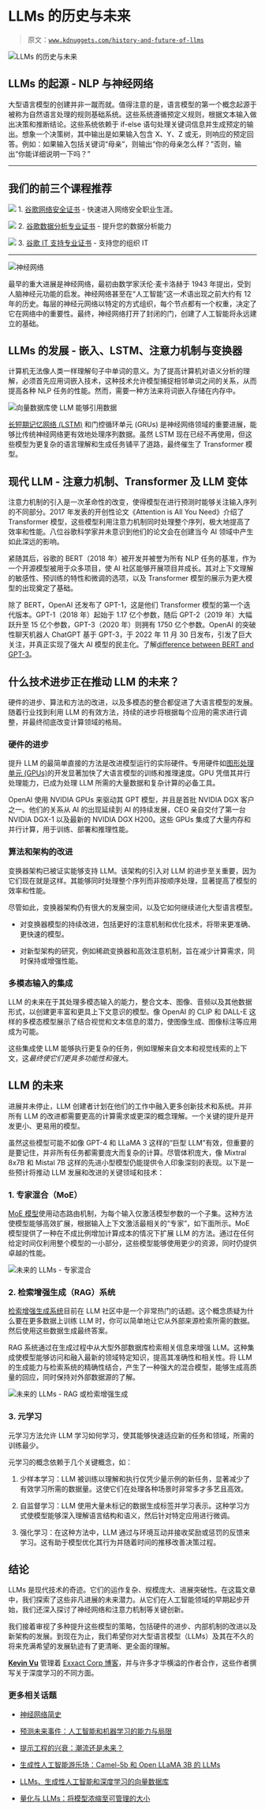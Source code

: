 # LLMs 的历史与未来

> 原文：[`www.kdnuggets.com/history-and-future-of-llms`](https://www.kdnuggets.com/history-and-future-of-llms)

![LLMs 的历史与未来](img/6bcb2bd229b7e94e58eaa1678ac68fe3.png)

## LLMs 的起源 - NLP 与神经网络

大型语言模型的创建并非一蹴而就。值得注意的是，语言模型的第一个概念起源于被称为自然语言处理的规则基础系统。这些系统遵循预定义规则，根据文本输入做出决策和推断结论。这些系统依赖于 if-else 语句处理关键词信息并生成预定的输出。想象一个决策树，其中输出是如果输入包含 X、Y、Z 或无，则响应的预定回答。例如：如果输入包括关键词“母亲”，则输出“你的母亲怎么样？”否则，输出“你能详细说明一下吗？”

* * *

## 我们的前三个课程推荐

![](img/0244c01ba9267c002ef39d4907e0b8fb.png) 1\. [谷歌网络安全证书](https://www.kdnuggets.com/google-cybersecurity) - 快速进入网络安全职业生涯。

![](img/e225c49c3c91745821c8c0368bf04711.png) 2\. [谷歌数据分析专业证书](https://www.kdnuggets.com/google-data-analytics) - 提升您的数据分析能力

![](img/0244c01ba9267c002ef39d4907e0b8fb.png) 3\. [谷歌 IT 支持专业证书](https://www.kdnuggets.com/google-itsupport) - 支持您的组织 IT

* * *

![神经网络](img/e5dcd3621e34c1e22aa14b2b86224df3.png)

最早的重大进展是神经网络，最初由数学家沃伦·麦卡洛赫于 1943 年提出，受到人脑神经元功能的启发。神经网络甚至在“人工智能”这一术语出现之前大约有 12 年的历史。每层的神经元网络以特定的方式组织，每个节点都有一个权重，决定了它在网络中的重要性。最终，神经网络打开了封闭的门，创建了人工智能将永远建立的基础。

## LLMs 的发展 - 嵌入、LSTM、注意力机制与变换器

计算机无法像人类一样理解句子中单词的意义。为了提高计算机对语义分析的理解，必须首先应用词嵌入技术，这种技术允许模型捕捉相邻单词之间的关系，从而提高各种 NLP 任务的性能。然而，需要一种方法来将词嵌入存储在内存中。

![向量数据库使 LLM 能够引用数据](img/0cff9746730357fa0bd4cfbeeae03e1e.png)

[长短期记忆网络 (LSTM)](https://www.exxactcorp.com/blog/Deep-Learning/5-types-of-lstm-recurrent-neural-networks-and-what-to-do-with-them) 和门控循环单元 (GRUs) 是神经网络领域的重要进展，能够比传统神经网络更有效地处理序列数据。虽然 LSTM 现在已经不再使用，但这些模型为更复杂的语言理解和生成任务铺平了道路，最终催生了 Transformer 模型。

## 现代 LLM - 注意力机制、Transformer 及 LLM 变体

注意力机制的引入是一次革命性的改变，使得模型在进行预测时能够关注输入序列的不同部分。2017 年发表的开创性论文《Attention is All You Need》介绍了 Transformer 模型，这些模型利用注意力机制同时处理整个序列，极大地提高了效率和性能。八位谷歌科学家并未意识到他们的论文会在创建当今 AI 领域中产生如此深远的影响。

紧随其后，谷歌的 BERT（2018 年）被开发并被誉为所有 NLP 任务的基准，作为一个开源模型被用于众多项目，使 AI 社区能够开展项目并成长。其对上下文理解的敏感性、预训练的特性和微调的选项，以及 Transformer 模型的展示为更大模型的出现奠定了基础。

除了 BERT，OpenAI 还发布了 GPT-1，这是他们 Transformer 模型的第一个迭代版本。GPT-1（2018 年）起始于 1.17 亿个参数，随后 GPT-2（2019 年）大幅跃升至 15 亿个参数，GPT-3（2020 年）则拥有 1750 亿个参数。OpenAI 的突破性聊天机器人 ChatGPT 基于 GPT-3，于 2022 年 11 月 30 日发布，引发了巨大关注，并真正实现了强大 AI 模型的民主化。了解[difference between BERT and GPT-3](https://www.exxactcorp.com/blog/deep-learning/gpt-3-vs-bert-llm-comparison)。

## 什么技术进步正在推动 LLM 的未来？

硬件的进步、算法和方法的改进，以及多模态的整合都促进了大语言模型的发展。随着行业找到利用 LLM 的有效方法，持续的进步将根据每个应用的需求进行调整，并最终彻底改变计算领域的格局。

### 硬件的进步

提升 LLM 的最简单直接的方法是改进模型运行的实际硬件。专用硬件如[图形处理单元 (GPUs)](https://www.exxactcorp.com/category/Deep-Learning-NVIDIA-GPU-Workstations)的开发显著加快了大语言模型的训练和推理速度。GPU 凭借其并行处理能力，已成为处理 LLM 所需的大量数据和复杂计算的必备工具。

OpenAI 使用 NVIDIA GPUs 来驱动其 GPT 模型，并且是首批 NVIDIA DGX 客户之一。他们的关系从 AI 的出现延续到 AI 的持续发展，CEO 亲自交付了第一台 NVIDIA DGX-1 以及最新的 NVIDIA DGX H200。这些 GPUs 集成了大量内存和并行计算，用于训练、部署和推理性能。

### 算法和架构的改进

变换器架构已被证实能够支持 LLM。该架构的引入对 LLM 的进步至关重要，因为它们现在就是这样。其能够同时处理整个序列而非按顺序处理，显著提高了模型的效率和性能。

尽管如此，变换器架构仍有很大的发展空间，以及它如何继续进化大型语言模型。

+   对变换器模型的持续改进，包括更好的注意机制和优化技术，将带来更准确、更快速的模型。

+   对新型架构的研究，例如稀疏变换器和高效注意机制，旨在减少计算需求，同时保持或增强性能。

### 多模态输入的集成

LLM 的未来在于其处理多模态输入的能力，整合文本、图像、音频以及其他数据形式，以创建更丰富和更具上下文意识的模型。像 OpenAI 的 CLIP 和 DALL-E 这样的多模态模型展示了结合视觉和文本信息的潜力，使图像生成、图像标注等应用成为可能。

这些集成使 LLM 能够执行更复杂的任务，例如理解来自文本和视觉线索的上下文，这*最终使它们更具多功能性和强大*。

## LLM 的未来

进展并未停止，LLM 创建者计划在他们的工作中融入更多创新技术和系统。并非所有 LLM 的改进都需要更高的计算需求或更深的概念理解。一个关键的提升是开发更小、更易用的模型。

虽然这些模型可能不如像 GPT-4 和 LLaMA 3 这样的“巨型 LLM”有效，但重要的是要记住，并非所有任务都需要庞大而复杂的计算。尽管体积庞大，像 Mixtral 8x7B 和 Mistal 7B 这样的先进小型模型仍能提供令人印象深刻的表现。以下是一些预计将推动 LLM 发展和改进的关键领域和技术：

### 1\. 专家混合（MoE）

[MoE 模型](https://www.exxactcorp.com/blog/deep-learning/why-new-llms-use-moe-mixture-of-experts-architecture)使用动态路由机制，为每个输入仅激活模型参数的一个子集。这种方法使模型能够高效扩展，根据输入上下文激活最相关的“专家”，如下面所示。MoE 模型提供了一种在不成比例增加计算成本的情况下扩展 LLM 的方法。通过在任何给定时间仅利用整个模型的一小部分，这些模型能够使用更少的资源，同时仍提供卓越的性能。

![未来的 LLMs - 专家混合](img/f7b54f73894136d7cf38887a4a9a1638.png)

### 2\. 检索增强生成（RAG）系统

[检索增强生成系统](https://www.exxactcorp.com/blog/deep-learning/how-retrieval-augment-generation-makes-llms-smarter-than-before)目前在 LLM 社区中是一个非常热门的话题。这个概念质疑为什么要在更多数据上训练 LLM 时，你可以简单地让它从外部来源检索所需的数据。然后使用这些数据生成最终答案。

RAG 系统通过在生成过程中从大型外部数据库检索相关信息来增强 LLM。这种集成使模型能够访问和融入最新的领域特定知识，提高其准确性和相关性。将 LLM 的生成能力与检索系统的精确性结合，产生了一种强大的混合模型，能够生成高质量的回应，同时保持对外部数据源的了解。

![未来的 LLMs - RAG 或检索增强生成](img/ee607ba231f029f6641aa92d06db40bb.png)

### 3\. 元学习

元学习方法允许 LLM 学习如何学习，使其能够快速适应新的任务和领域，所需的训练最少。

元学习的概念依赖于几个关键概念，如：

1.  少样本学习：LLM 被训练以理解和执行仅凭少量示例的新任务，显著减少了有效学习所需的数据量。这使它们在处理各种场景时非常多才多艺且高效。

1.  自监督学习：LLM 使用大量未标记的数据生成标签并学习表示。这种学习方式使模型能够深入理解语言结构和语义，然后针对特定应用进行微调。

1.  强化学习：在这种方法中，LLM 通过与环境互动并接收奖励或惩罚的反馈来学习。这有助于模型优化其行为并随着时间的推移改善决策过程。

## 结论

LLMs 是现代技术的奇迹。它们的运作复杂、规模庞大、进展突破性。在这篇文章中，我们探索了这些非凡进展的未来潜力。从它们在人工智能领域的早期起步开始，我们还深入探讨了神经网络和注意力机制等关键创新。

我们接着审视了多种提升这些模型的策略，包括硬件的进步、内部机制的改进以及新架构的发展。到现在为止，我们希望你对大型语言模型（LLMs）及其在不久的将来充满希望的发展轨迹有了更清晰、更全面的理解。

**[Kevin Vu](https://blog.exxactcorp.com/)** 管理着 [Exxact Corp 博客](https://blog.exxactcorp.com/)，并与许多才华横溢的作者合作，这些作者撰写关于深度学习的不同方面。

### 更多相关话题

+   [神经网络简史](https://www.kdnuggets.com/a-brief-history-of-the-neural-networks)

+   [预测未来事件：人工智能和机器学习的能力与局限](https://www.kdnuggets.com/2023/06/forecasting-future-events-capabilities-limitations-ai-ml.html)

+   [提示工程的兴衰：潮流还是未来？](https://www.kdnuggets.com/the-rise-and-fall-of-prompt-engineering-fad-or-future)

+   [生成性人工智能游乐场：Camel-5b 和 Open LLaMA 3B 的 LLMs](https://www.kdnuggets.com/2024/02/intel-generative-ai-playground-llms-with-camel-5b-and-open-llama-3b)

+   [LLMs、生成性人工智能和深度学习的向量数据库](https://www.kdnuggets.com/vector-database-for-llms-generative-ai-and-deep-learning)

+   [量化与 LLMs：将模型浓缩至可管理的大小](https://www.kdnuggets.com/quantization-and-llms-condensing-models-to-manageable-sizes)
